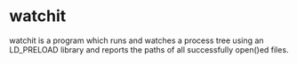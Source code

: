 watchit
=======

watchit is a program which runs and watches a process tree using an LD_PRELOAD
library and reports the paths of all successfully open()ed files.
